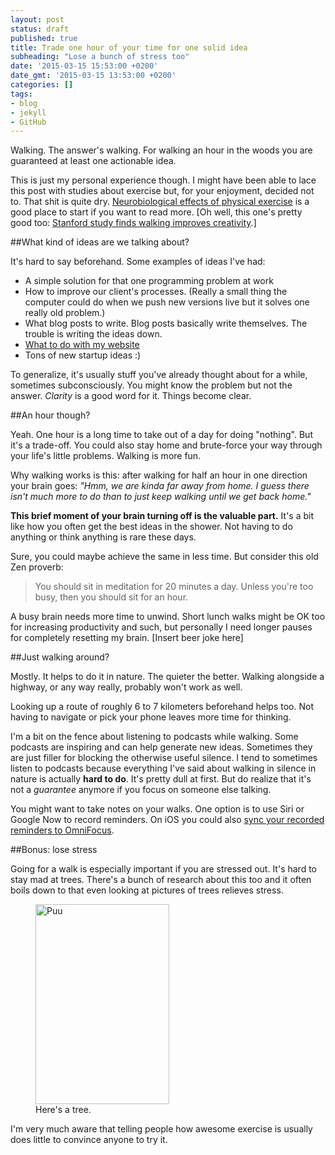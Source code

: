 ```yaml
---
layout: post
status: draft
published: true
title: Trade one hour of your time for one solid idea
subheading: "Lose a bunch of stress too"
date: '2015-03-15 15:53:00 +0200'
date_gmt: '2015-03-15 13:53:00 +0200'
categories: [] 
tags:
- blog
- jekyll
- GitHub
---
```


Walking. The answer's walking. For walking an hour in the woods you are  guaranteed at least one actionable idea.

This is just my personal experience though. I might have been able to lace this post with studies about exercise but, for your enjoyment, decided not to. That shit is quite dry. <a href="https://en.wikipedia.org/wiki/Neurobiological_effects_of_physical_exercise">Neurobiological effects of physical exercise</a> is a good place to start if you want to read more. [Oh well, this one's pretty good too: <a href="http://news.stanford.edu/news/2014/april/walking-vs-sitting-042414.html">Stanford study finds walking improves creativity</a>.]

##What kind of ideas are we talking about?

It's hard to say beforehand. Some examples of ideas I've had:

- A simple solution for that one programming problem at work
- How to improve our client's processes. (Really a small thing the computer could do when we push new versions live but it solves one really old problem.)
- What blog posts to write. Blog posts basically write themselves. The trouble is writing the ideas down.
- <a href="https://oivaeskola.fi/2015/02/23/moving-the-blog/">What to do with my website</a>
- Tons of new startup ideas :)

To generalize, it's usually stuff you've already thought about for a while, sometimes subconsciously. You might know the problem but not the answer. _Clarity_ is a good word for it. Things become clear.

##An hour though?

Yeah. One hour is a long time to take out of a day for doing "nothing". But it's a trade-off. You could also stay home and brute-force your way through your life's little problems. Walking is more fun.

Why walking works is this: after walking for half an hour in one direction your brain goes: *"Hmm, we are kinda far away from home. I guess there isn't much more to do than to just keep walking until we get back home."*

**This brief moment of your brain turning off is the valuable part.** It's a bit like how you often get the best ideas in the shower. Not having to do anything or think anything is rare these days.

Sure, you could maybe achieve the same in less time. But consider this old Zen proverb:

<blockquote cite="http://buddhism.stackexchange.com/questions/5632/who-said-if-you-are-too-busy-meditate-for-two-hours"><p>You should sit in meditation for 20 minutes a day. Unless you're too busy, then you should sit for an hour.</p></blockquote>

A busy brain needs more time to unwind. Short lunch walks might be OK too for increasing productivity and such, but personally I need longer pauses for completely resetting my brain. [Insert beer joke here]

##Just walking around?

Mostly. It helps to do it in nature. The quieter the better. Walking alongside a highway, or any way really, probably won't work as well.

Looking up a route of roughly 6 to 7 kilometers beforehand helps too. Not having to navigate or pick your phone leaves more time for thinking.

I'm a bit on the fence about listening to podcasts while walking. Some podcasts are inspiring and can help generate new ideas. Sometimes they are just filler for blocking the otherwise useful silence. I tend to sometimes listen to podcasts because everything I've said about walking in silence in nature is actually **hard to do**. It's pretty dull at first. But do realize that it's not a _guarantee_ anymore if you focus on someone else talking.

You might want to take notes on your walks. One option is to use Siri or Google Now to record reminders. On iOS you could also <a href="https://support.omnigroup.com/collecting-with-siri-in-omnifocus-2">sync your recorded reminders to OmniFocus</a>.

##Bonus: lose stress

Going for a walk is especially important if you are stressed out. It's hard to stay mad at trees. There's a bunch of research about this too and it often boils down to that even looking at pictures of trees relieves stress.

<figure>
  <a href="https://www.flickr.com/photos/oiva/2695843572" title="Puu by Oiva Eskola, on Flickr"><img src="https://farm4.staticflickr.com/3238/2695843572_33050f55e5_n.jpg" width="214" height="320" alt="Puu"></a>
  <figcaption>Here's a tree.</figcaption>
</figure>

I'm very much aware that telling people how awesome exercise is usually does little to convince anyone to try it. 